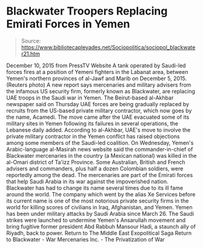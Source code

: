 # Blackwater Troopers Replacing Emirati Forces in Yemen

> Source: https://www.bibliotecapleyades.net/Sociopolitica/sociopol_blackwater21.htm

December 10, 2015
from PressTV Website
A tank operated by Saudi-led forces
fires at a position of Yemeni fighters in the Labanat area,
between Yemen's northern provinces of al-Jawf and Marib
on December 5, 2015.
(Reuters photo)
A new report says mercenaries and military advisers from the infamous US security firm, formerly known as Blackwater, are replacing UAE troops in the Saudi war in Yemen. The Beirut-based al-Akhbar newspaper said on Thursday UAE forces are being gradually replaced by recruits from the US-based private military contractor, which now goes by the name, Acamedi. The move came after the UAE evacuated some of its military sites in Yemen following its failures in several operations, the Lebanese daily added. According to al-Akhbar, UAE's move to involve the private military contractor in the Yemen conflict has raised objections among some members of the Saudi-led coalition. On Wednesday, Yemen's Arabic-language al-Masirah news website said the commander-in-chief of Blackwater mercenaries in the country (a Mexican national) was killed in the al-Omari district of Ta'izz Province. Some Australian, British and French advisers and commanders, plus half a dozen Colombian soldiers, were reportedly among the dead. The mercenaries are part of the Emirati forces that help Saudi Arabia in its war against the impoverished nation. Blackwater has had to change its name several times due to its ill fame around the world.
The company which went by the alias Xe Services before its current name is one of the most notorious private security firms in the world for killing scores of civilians in Iraq, Afghanistan, and Yemen. Yemen has been under military attacks by Saudi Arabia since March 26.
The Saudi strikes were launched to undermine Yemen's Ansarullah movement and bring fugitive former president Abd Rabbuh Mansour Hadi, a staunch ally of Riyadh, back to power.
Return to The Middle East Exopolitical Saga
Return to Blackwater - War Mercenaries Inc. - The Privatization of War
